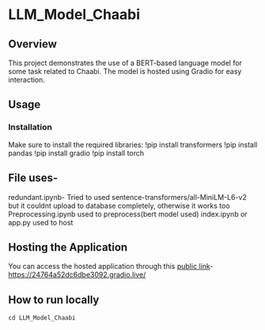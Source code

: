 # LLM_Model_Chaabi

## Overview
This project demonstrates the use of a BERT-based language model for some task related to Chaabi. The model is hosted using Gradio for easy interaction.

## Usage

### Installation
Make sure to install the required libraries:
!pip install transformers
!pip install pandas
!pip install gradio
!pip install torch


## File uses-

redundant.ipynb- 
Tried to used sentence-transformers/all-MiniLM-L6-v2
but it couldnt upload to database completely, otherwise it works too
Preprocessing.ipynb used to preprocess(bert model used)
index.ipynb or app.py used to host


## Hosting the Application
You can access the hosted application through this [public link](https://24764a52dc6dbe3092.gradio.live/)-https://24764a52dc6dbe3092.gradio.live/

## How to run locally

```git clone [<repository-url>](https://github.com/Vedantttgitteee20/LLM_Model_Chaabi)https://github.com/Vedantttgitteee20/LLM_Model_Chaabi
cd LLM_Model_Chaabi
```


